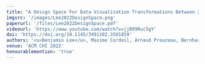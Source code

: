 ```yaml
---
title: "A Design Space For Data Visualisation Transformations Between 2D And 3D In Mixed-Reality Environments"
imgsrc: '/images/Lee2022DesignSpace.png'
paperurl: '/files/Lee2022DesignSpace.pdf'
videourl: 'https://www.youtube.com/watch?v=jjB99Ruc5gY'
doi: 'https://doi.org/10.1145/3491102.3501859'
authors: '<u>Benjamin Lee</u>, Maxime Cordeil, Arnaud Prouzeau, Bernhard Jenny, Tim Dwyer'
venue: 'ACM CHI 2022'
honourablemention: 'true'
---
```

